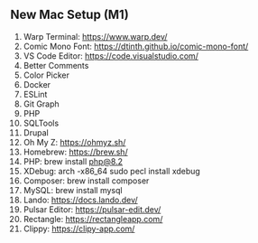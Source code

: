 ## New Mac Setup (M1)



1. Warp Terminal: https://www.warp.dev/
  1. Comic Mono Font: https://dtinth.github.io/comic-mono-font/
2. VS Code Editor: https://code.visualstudio.com/
  1. Better Comments
  2. Color Picker
  3. Docker
  4. ESLint
  5. Git Graph
  6. PHP
  7. SQLTools
  8. Drupal
3. Oh My Z: https://ohmyz.sh/
4. Homebrew: https://brew.sh/
5. PHP: brew install php@8.2
6. XDebug: arch -x86_64 sudo pecl install xdebug
7. Composer: brew install composer
8. MySQL: brew install mysql
9. Lando: https://docs.lando.dev/
10. Pulsar Editor: https://pulsar-edit.dev/
11. Rectangle: https://rectangleapp.com/
12. Clippy: https://clipy-app.com/
